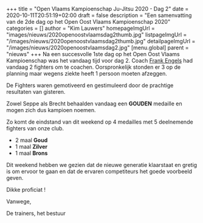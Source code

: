 +++
title = "Open Vlaams Kampioenschap Ju-Jitsu 2020 - Dag 2"
date = 2020-10-11T20:51:19+02:00
draft = false
description = "Een samenvatting van de 2de dag op het Open Oost Vlaams Kampioenschap 2020"
categories = []
author = "Kim Lauwers"
homepageImgUrl = "images/nieuws/2020openoostvlaamsdag2thumb.jpg"
listpageImgUrl = "/images/nieuws/2020openoostvlaamsdag2thumb.jpg"
detailpageImgUrl = "/images/nieuws/2020openoostvlaamsdag2.jpg"
[menu.global]
    parent = "nieuws"
+++
Na een succesvolle 1ste dag op het Open Oost Vlaams Kampioenschap was het vandaag tijd voor dag 2.
Coach [Frank Engels](https://www.jujitsukeerbergen.be/trainers/#Frank%20Engels) had vandaag 2 fighters om te coachen. 
Oorspronkelijk stonden er 3 op de planning maar wegens ziekte heeft 1 persoon moeten afzeggen.

De Fighters waren gemotiveerd en gestimuleerd door de prachtige resultaten van gisteren.

Zowel Seppe als Brecht behaalden vandaag een **GOUDEN** medaille en mogen zich dus kampioen noemen.


Zo komt de eindstand van dit weekend op 4 medailles met 5 deelnemende fighters van onze club.

- 2 maal **Goud**
- 1 maal **Zilver**
- 1 maal **Brons**

Dit weekend hebben we gezien dat de nieuwe generatie klaarstaat en gretig is om ervoor te gaan en dat de ervaren competiteurs het goede voorbeeld geven.


Dikke proficiat !

Vanwege,

De trainers, het bestuur